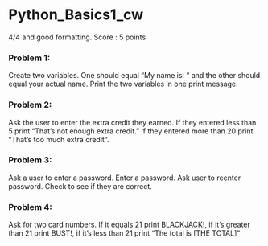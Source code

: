 # Python_Basics1_cw

4/4 and good formatting. Score : 5 points

### Problem 1:
Create two variables. One should equal “My name is: “ and the other should equal your actual name. Print the two variables in one print message.

### Problem 2:
Ask the user to enter the extra credit they earned. If they entered less than 5 print “That’s not enough extra credit.” If they entered more than 20 print “That’s too much extra credit”.

### Problem 3:
Ask a user to enter a password. Enter a password. Ask user to reenter password. Check to see if they are correct.

### Problem 4:
Ask for two card numbers. If it equals 21 print BLACKJACK!, if it’s greater than 21 print BUST!, if it’s less than 21 print “The total is [THE TOTAL]”
